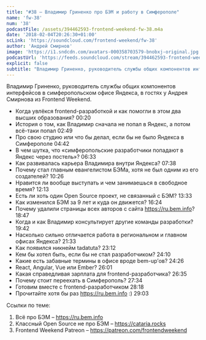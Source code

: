 ```yaml
---
title: "#38 – Владимир Гриненко про БЭМ и работу в Симферополе"
name: 'fw-38'
num: '38'
podcastFile: /assets/394462593-frontend-weekend-fw-38.m4a
date: '2018-02-04T20:26:30+01:00'
scLink: 'https://soundcloud.com/frontend-weekend/fw-38'
author: 'Андрей Смирнов'
image: 'https://i1.sndcdn.com/avatars-000358703579-bnobxj-original.jpg'
podcastUrl: 'https://feeds.soundcloud.com/stream/394462593-frontend-weekend-fw-38.m4a'
explicit: false
subtitle: "Владимир Гриненко, руководитель службы общих компонентов интерфейсов в симферопольском офисе Яндекса, в гостях у Андрея Смирнова из Frontend Weekend. "
---
```

Владимир Гриненко, руководитель службы общих компонентов интерфейсов в симферопольском офисе Яндекса, в гостях у Андрея Смирнова из Frontend Weekend. 

- Когда увлёкся frontend-разработкой и как помогли в этом два высших образования? <timecode>00:20</timecode>
- История о том, как Владимир сначала не попал в Яндекс, а потом всё-таки попал <timecode>02:49</timecode>
- Про свою студию или что бы делал, если бы не было Яндекса в Симферополе <timecode>04:42</timecode>
- В чем шутка, что «симферопольские разработчики попадают в Яндекс через постель»? <timecode>06:33</timecode>
- Как развивалась карьера Владимира внутри Яндекса? <timecode>07:38</timecode>
- Почему стал главным евангелистом БЭМа, хотя не был одним из его создателей? <timecode>10:26</timecode>
- Нравится ли вообще выступать и чем занимаешься в свободное время? <timecode>12:13</timecode>
- Есть ли хоть один Open Source проект, не связанный с БЭМ? <timecode>13:33</timecode>
- Как изменился БЭМ за 9 лет и куда он движется? <timecode>16:24</timecode>
- Почему удалили страницы всех авторов с сайта https://ru.bem.info? <timecode>18:47</timecode>
- Когда и как Владимир консультирует другие команды разработки? <timecode>19:42</timecode>
- Насколько сильно отличается работа в региональном и главном офисах Яндекса? <timecode>21:33</timecode>
- Как появился никнейм tadatuta? <timecode>23:12</timecode>
- Кем бы хотел быть, если бы не стал разработчиком? <timecode>24:10</timecode>
- Какие есть забавные термины в офисе вроде bem-up’ов? <timecode>24:26</timecode>
- React, Angular, Vue или Ember? <timecode>26:01</timecode>
- Какая справедливая зарплата для frontend-разработчика? <timecode>26:35</timecode>
- Почему стоит переехать в Симферополь? <timecode>27:34</timecode>
- Готовим вместе с frontend-разработчиком <timecode>28:18</timecode>
- Прочитайте хотя бы раз https://ru.bem.info :) <timecode>29:03</timecode>

Ссылки по теме:
1) Всё про БЭМ – https://ru.bem.info
2) Классный Open Source не про БЭМ – https://cataria.rocks
3) Frontend Weekend Patreon – https://patreon.com/frontendweekend